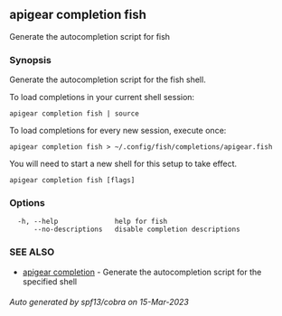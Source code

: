 ## apigear completion fish

Generate the autocompletion script for fish

### Synopsis

Generate the autocompletion script for the fish shell.

To load completions in your current shell session:

	apigear completion fish | source

To load completions for every new session, execute once:

	apigear completion fish > ~/.config/fish/completions/apigear.fish

You will need to start a new shell for this setup to take effect.


```
apigear completion fish [flags]
```

### Options

```
  -h, --help              help for fish
      --no-descriptions   disable completion descriptions
```

### SEE ALSO

* [apigear completion](apigear_completion.md)	 - Generate the autocompletion script for the specified shell

###### Auto generated by spf13/cobra on 15-Mar-2023
